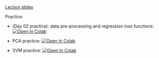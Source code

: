 [Lection slides](https://github.com/girafe-ai/ml-course/blob/25s_harbour/day04_svm_and_pca/ml_lect004_svm_pca_style.pdf)


Practice:
* (Day 02 practice): data pre-processing and regression loss functions: [![Open In Colab](https://colab.research.google.com/assets/colab-badge.svg)](https://colab.research.google.com/github/girafe-ai/ml-course/blob/25s_harbour/day02_linear_reg/day02_extra_data_preprocessing_example.ipynb)

* PCA practice: [![Open In Colab](https://colab.research.google.com/assets/colab-badge.svg)](https://colab.research.google.com/github/girafe-ai/ml-course/blob/25s_harbour/day04_svm_and_pca/day04_pictures_svd.ipynb)

* SVM practice: [![Open In Colab](https://colab.research.google.com/assets/colab-badge.svg)](https://colab.research.google.com/github/girafe-ai/ml-course/blob/22f_basic/day04_svm_and_pca/day04_SVM_practice.ipynb)